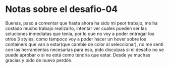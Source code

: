 # Notas sobre el desafio-04
Buenas, paso a comentar que hasta ahora ha sido mi peor trabajo, me ha costado mucho trabajo realizarlo, intentar ver cuales pueden ser las soluciones inmediatas que tenía, por lo que no voy a poder entregar los otros 3 styles, como tampoco voy a poder hacer un hover sobre los containers que van a estar(que cambie de color al seleccionar), no me sentí con las herramientas necesarias para eso, pido disculpas si el desafio no se puede aprobar o si no está como tendría que estar.
Desde ya muchas gracias y pido de nuevo perdón.